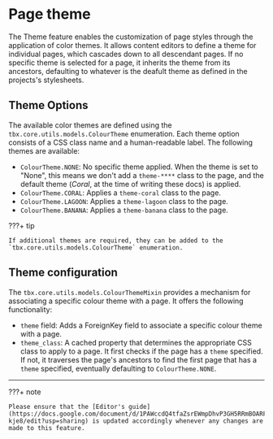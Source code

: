 # Page theme

The Theme feature enables the customization of page styles through the application of color themes. It allows content editors to define a theme for individual pages, which cascades down to all descendant pages. If no specific theme is selected for a page, it inherits the theme from its ancestors, defaulting to whatever is the deafult theme as defined in the projects's stylesheets.

## Theme Options

The available color themes are defined using the `tbx.core.utils.models.ColourTheme` enumeration. Each theme option consists of a CSS class name and a human-readable label. The following themes are available:

- `ColourTheme.NONE`: No specific theme applied. When the theme is set to "None", this means we don't add a `theme-****` class to the page, and the default theme (_Coral_, at the time of writing these docs) is applied.
- `ColourTheme.CORAL`: Applies a `theme-coral` class to the page.
- `ColourTheme.LAGOON`: Applies a `theme-lagoon` class to the page.
- `ColourTheme.BANANA`: Applies a `theme-banana` class to the page.

???+ tip

    If additional themes are required, they can be added to the `tbx.core.utils.models.ColourTheme` enumeration.

## Theme configuration

The `tbx.core.utils.models.ColourThemeMixin` provides a mechanism for associating a specific colour theme with a page. It offers the following functionality:

- `theme` field: Adds a ForeignKey field to associate a specific colour theme with a page.
- `theme_class`: A cached property that determines the appropriate CSS class to apply to a page. It first checks if the page has a `theme` specified. If not, it traverses the page's ancestors to find the first page that has a `theme` specified, eventually defaulting to `ColourTheme.NONE`.

---

???+ note

    Please ensure that the [Editor's guide](https://docs.google.com/document/d/1PAWccdQ4tfaZsrEWmpDhvP3GH5RRmBOARFVp4b-kje8/edit?usp=sharing) is updated accordingly whenever any changes are made to this feature.
